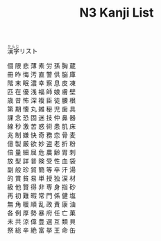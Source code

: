 ﻿---
layout: default
title: N3 Kanji List
parent: <ruby>漢字<rt>かんじ</rt></ruby> Kanji
nav_order: 3
has_children: true
---

<ruby>漢字<rt>かんじ</rt></ruby>リスト

個 限 悲 薄 素 労 孫 胸 蔵  
冊 昨 悔 汚 直 警 供 脳 庫  
階 末 眠 濃 幸 察 息 皮 凍  
匹 在 優 浅 福 師 娘 膚 壁  
歳 昔 怖 深 複 臣 徒 腰 根  
第 期 懐 丸 雑 秘 児 歯 具  
課 念 恐 固 迷 技 仲 鼻 器  
線 秒 激 苦 惑 術 患 肌 床  
兆 制 嫌 快 奇 務 恋 骨 麦  
億 製 厳 欲 妙 盗 老 折 粉  
倍 量 細 屈 危 農 齢 胃 刺  
放 型 詳 普 険 受 性 血 袋  
副 般 珍 貿 簡 等 卒 汗 湯  
的 賞 貧 易 単 授 独 涙 材  
級 他 賢 得 非 専 身 指 砂  
再 初 難 暇 常 門 係 健 塩  
無 角 暖 順 乱 政 責 康 油  
各 例 厚 勢 暴 府 任 亡 菓  
未 共 涼 偉 豊 選 互 類 貝  
祭 総 辛 絶 富 挙 王 命 缶  
